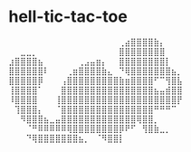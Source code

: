 # hell-tic-tac-toe

⠀⠀⠀⠀⠀⠀⠀⠀⠀⠀⠀⠀⠀⠀⠀⠀⠀⠀⠀⢀⣴⣿⣿⣿⣿⣷⡄⠀⠀⠀
⠀⠀⣀⣀⡀⠀⠀⠀⠀⠀⠀⠀⠀⠀⠀⠀⠀⠀⠀⣿⣿⣿⣿⣿⣿⣿⣿⠀⠀⠀
⣰⣿⣿⣿⣿⣦⠀⠀⠀⠀⠀⠀⢀⣠⣤⣶⡄⠀⠀⣿⣿⣿⣿⣿⣿⣿⣿⡇⠀⠀
⣿⣿⣿⣿⣿⣿⠇⠀⠀⠀⢀⣶⣿⣿⣿⣿⣷⣄⠀⠙⢿⣿⣿⣿⣿⣿⣿⣿⣦⡀
⣿⣿⣿⣿⣿⡿⠀⠀⠀⢠⣿⣿⣿⣿⣿⣿⣿⣿⣿⣷⣶⣿⣿⣿⣿⠋⠉⢻⣿⣧
⢸⣿⣿⣿⣿⠁⠀⠀⠀⣿⣿⣿⣿⣿⣿⣿⣿⣿⣿⣿⣿⣿⣿⣿⣿⣦⣤⣾⣿⣿
⠸⣿⣿⣿⣿⠀⠀⠀⢸⣿⣿⣿⣿⣿⣿⣿⣿⣿⣿⣿⣿⣿⣿⣿⣿⣿⣿⣿⣿⡟
⠀⢹⣿⣿⣿⡄⠀⠀⠈⣿⣿⣿⣿⣿⣿⣿⣿⣿⣿⣿⣿⣿⣿⣿⣿⠛⠛⠛⠉⠀
⠀⠀⠻⣿⣿⣿⣦⣀⣤⣿⣿⣿⣿⣿⣿⣿⣿⣿⣿⣿⣿⣿⢿⣿⣿⡀⠀⠀⠀⠀
⠀⠀⠀⠈⠛⠿⠿⠿⠿⠿⢿⣿⣿⣿⣿⣿⣿⣿⣿⡿⠟⠋⠀⢻⣿⣷⣀⡀⠀⠀
⠀⠀⠀⠀⠀⠀⠀⠀  ⠀⠀⠀⠙⢿⣿⣿⣿⣿⣿⣿⣿⣦⡀⠀⠈⠻⣿⣿⡇⠀⠀
